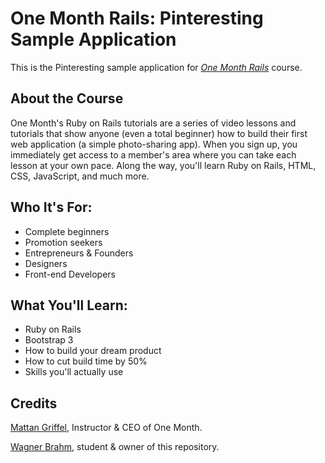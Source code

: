 One Month Rails: Pinteresting Sample Application
=======================

This is the Pinteresting sample application for [*One Month Rails*](https://onemonth.com/courses/one-month-rails) course.

About the Course
-----------------------

One Month's Ruby on Rails tutorials are a series of video lessons and tutorials that show anyone (even a total beginner) how to build their first web application (a simple photo-sharing app). When you sign up, you immediately get access to a member's area where you can take each lesson at your own pace. Along the way, you'll learn Ruby on Rails, HTML, CSS, JavaScript, and much more.

Who It's For:
-----------------------

* Complete beginners
* Promotion seekers
* Entrepreneurs & Founders
* Designers
* Front-end Developers

What You'll Learn:
-----------------------

* Ruby on Rails
* Bootstrap 3
* How to build your dream product
* How to cut build time by 50%
* Skills you'll actually use

Credits
-----------------------

[Mattan Griffel](http://mattangriffel.com), Instructor & CEO of One Month.

[Wagner Brahm](http://wagnerbrahm.com.br), student & owner of this repository.

